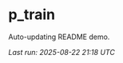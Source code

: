 # p_train

Auto-updating README demo.

<!--START_SECTION:status-->
_Last run: 2025-08-22 21:18 UTC_
<!--END_SECTION:status-->








































































